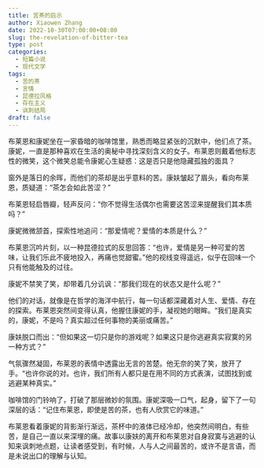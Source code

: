 ```yaml
---
title: 苦茶的启示
author: Xiaowen Zhang
date: 2022-10-30T07:00:00+08:00
slug: the-revelation-of-bitter-tea
type: post
categories:
  - 短篇小说
  - 现代文学
tags:
  - 苦的茶
  - 言情
  - 昆德拉风格
  - 存在主义
  - 讽刺结局
draft: false
---
```


布莱恩和康妮坐在一家昏暗的咖啡馆里，熟悉而略显紧张的沉默中，他们点了茶。康妮，一直是那种喜欢在生活的奥秘中寻找深刻含义的女子。布莱恩则戴着他标志性的微笑，这个微笑总能令康妮心生疑惑：这是否只是他隐藏孤独的面具？

窗外是落日的余晖，而他们的茶却是出乎意料的苦。康妋皱起了眉头，看向布莱恩，质疑道：“茶怎会如此苦涩？”

布莱恩轻启唇瓣，轻声反问：“你不觉得生活偶尔也需要这苦涩来提醒我们其本质吗？”

康妮微微颔首，探索性地追问：“那爱情呢？爱情的本质是什么？”

布莱恩沉吟片刻，以一种昆德拉式的反思回答：“也许，爱情是另一种可爱的苦味，让我们乐此不疲地投入，再痛也觉甜蜜。”他的视线变得遥远，似乎在回味一个只有他能触及的过往。

康妮不禁笑了笑，却带着几分讥讽：“那我们现在的状态又是什么呢？”

他们的对话，就像是在哲学的海洋中航行，每一句话都深藏着对人生、爱情、存在的探索。布莱恩突然间变得认真，他握住康妮的手，凝视她的眼眸。“我们是真实的，康妮，不是吗？真实超过任何事物的美丽或痛苦。”

康妋脱口而出：“但如果这一切只是你的游戏呢？如果这只是你逃避真实寂寞的另一种方式？”

气氛骤然凝固，布莱恩的表情中透露出无言的苦楚。他无奈的笑了笑，放开了手。“也许你说的对。也许，我们所有人都只是在用不同的方式表演，试图找到或逃避某种真实。”

咖啡馆的门铃响了，打破了那层微妙的氛围。康妮深吸一口气，起身，留下了一句深层的话：“记住布莱恩，即使是苦的茶，也有人欣赏它的味道。”

布莱恩看着康妮的背影渐行渐远，茶杯中的液体已经冷却，他突然间明白，有些苦，是自己一直以来深埋的痛。故事以康妋的离开和布莱恩对自身寂寞与逃避的认知来讽刺地点题，让读者感受到，有时候，人与人之间最苦的，或许不是言语，而是未说出口的理解与认知。